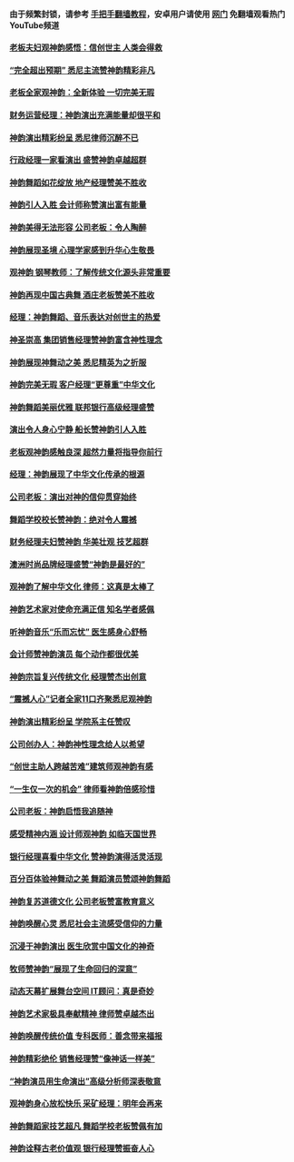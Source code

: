 #### 由于频繁封锁，请参考 [手把手翻墙教程](https://github.com/gfw-breaker/guides/wiki/)，安卓用户请使用 [网门](https://github.com/gfw-breaker/nogfw/blob/master/dl.md?t=04022100) 免翻墙观看热门YouTube频道 

#### [老板夫妇观神韵感悟：信创世主 人类会得救](../pages/nf4780/n11942292.md?t=04022100) 

#### [“完全超出预期” 悉尼主流赞神韵精彩非凡](../pages/nf4780/n11942284.md?t=04022100) 

#### [老板全家观神韵：全新体验 一切完美无瑕](../pages/nf4780/n11942157.md?t=04022100) 

#### [财务运营经理：神韵演出充满能量却很平和](../pages/nf4780/n11942007.md?t=04022100) 

#### [神韵演出精彩纷呈 悉尼律师沉醉不已](../pages/nf4780/n11941979.md?t=04022100) 

#### [行政经理一家看演出 盛赞神韵卓越超群](../pages/nf4780/n11941948.md?t=04022100) 

#### [神韵舞蹈如花绽放 地产经理赞美不胜收](../pages/nf4780/n11941941.md?t=04022100) 

#### [神韵引人入胜 会计师称赞演出富有能量](../pages/nf4780/n11941839.md?t=04022100) 

#### [神韵美得无法形容 公司老板：令人陶醉](../pages/nf4780/n11941826.md?t=04022100) 

#### [神韵展现圣境 心理学家感到升华心生敬畏](../pages/nf4780/n11941814.md?t=04022100) 

#### [观神韵 钢琴教师：了解传统文化源头非常重要](../pages/nf4780/n11941706.md?t=04022100) 

#### [神韵再现中国古典舞 酒庄老板赞美不胜收](../pages/nf4780/n11941705.md?t=04022100) 

#### [经理：神韵舞蹈、音乐表达对创世主的热爱](../pages/nf4780/n11941748.md?t=04022100) 

#### [神圣崇高 集团销售经理赞神韵富含神性理念](../pages/nf4780/n11941685.md?t=04022100) 

#### [神韵展现神舞动之美 悉尼精英为之折服](../pages/nf4780/n11940887.md?t=04022100) 

#### [神韵完美无瑕 客户经理“更尊重”中华文化](../pages/nf4780/n11940821.md?t=04022100) 

#### [神韵舞蹈美丽优雅 联邦银行高级经理盛赞](../pages/nf4780/n11940778.md?t=04022100) 

#### [演出令人身心宁静 船长赞神韵引人入胜](../pages/nf4780/n11940706.md?t=04022100) 

#### [老板观神韵感触良深 超然力量将指导你前行](../pages/nf4780/n11940668.md?t=04022100) 

#### [经理：神韵展现了中华文化传承的根源](../pages/nf4780/n11940609.md?t=04022100) 

#### [公司老板：演出对神的信仰贯穿始终](../pages/nf4780/n11940412.md?t=04022100) 

#### [舞蹈学校校长赞神韵：绝对令人震撼](../pages/nf4780/n11940515.md?t=04022100) 

#### [财务经理夫妇赞神韵 华美壮观 技艺超群](../pages/nf4780/n11940476.md?t=04022100) 

#### [澳洲时尚品牌经理盛赞“神韵是最好的”](../pages/nf4780/n11940403.md?t=04022100) 

#### [观神韵了解中华文化 律师：这真是太棒了](../pages/nf4780/n11940387.md?t=04022100) 

#### [神韵艺术家对使命充满正信 知名学者感佩](../pages/nf4780/n11940352.md?t=04022100) 

#### [听神韵音乐“乐而忘忧” 医生感身心舒畅](../pages/nf4780/n11940363.md?t=04022100) 

#### [会计师赞神韵演员 每个动作都很优美](../pages/nf4780/n11940300.md?t=04022100) 

#### [神韵宗旨复兴传统文化 经理赞杰出创意](../pages/nf4780/n11940321.md?t=04022100) 

#### [“震撼人心”记者全家11口齐聚悉尼观神韵](../pages/nf4780/n11940304.md?t=04022100) 

#### [神韵演出精彩纷呈 学院系主任赞叹](../pages/nf4780/n11940277.md?t=04022100) 

#### [公司创办人：神韵神性理念给人以希望](../pages/nf4780/n11940237.md?t=04022100) 

#### [“创世主助人跨越苦难”建筑师观神韵有感](../pages/nf4780/n11940184.md?t=04022100) 

#### [“一生仅一次的机会” 律师看神韵倍感珍惜](../pages/nf4780/n11940158.md?t=04022100) 

#### [公司老板：神韵启悟我追随神](../pages/nf4780/n11939997.md?t=04022100) 

#### [感受精神内涵 设计师观神韵 如临天国世界](../pages/nf4780/n11940042.md?t=04022100) 

#### [银行经理喜看中华文化 赞神韵演得活灵活现](../pages/nf4780/n11939517.md?t=04022100) 

#### [百分百体验神舞动之美 舞蹈演员赞颂神韵舞蹈](../pages/nf4780/n11939917.md?t=04022100) 

#### [神韵复苏道德文化 公司老板赞富教育意义](../pages/nf4780/n11939948.md?t=04022100) 

#### [神韵唤醒心灵 悉尼社会主流感受信仰的力量](../pages/nf4780/n11938756.md?t=04022100) 

#### [沉浸于神韵演出 医生欣赏中国文化的神奇](../pages/nf4780/n11938675.md?t=04022100) 

#### [牧师赞神韵“展现了生命回归的深意”](../pages/nf4780/n11938645.md?t=04022100) 

#### [动态天幕扩展舞台空间 IT顾问：真是奇妙](../pages/nf4780/n11938585.md?t=04022100) 

#### [神韵艺术家极具奉献精神 律师赞卓越杰出](../pages/nf4780/n11938550.md?t=04022100) 

#### [神韵唤醒传统价值 专科医师：善念带来福报](../pages/nf4780/n11938529.md?t=04022100) 

#### [神韵精彩绝伦 销售经理赞“像神话一样美”](../pages/nf4780/n11938398.md?t=04022100) 

#### [“神韵演员用生命演出”高级分析师深表敬意](../pages/nf4780/n11938331.md?t=04022100) 

#### [观神韵身心放松快乐 采矿经理：明年会再来](../pages/nf4780/n11938297.md?t=04022100) 

#### [神韵舞蹈家技艺超凡 舞蹈学校老板赞佩有加](../pages/nf4780/n11938296.md?t=04022100) 

#### [神韵诠释古老价值观 银行经理赞振奋人心](../pages/nf4780/n11938083.md?t=04022100) 

